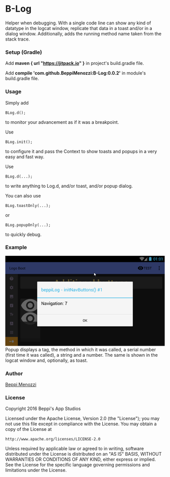 # B-Log

Helper when debugging.
With a single code line can show any kind of datatype in the logcat window, replicate that data in a toast and/or in a dialog window.
Additionally, adds the running method name taken from the stack trace.

### Setup (Gradle)
Add **maven { url "https://jitpack.io" }** in project's build.gradle file.

Add **compile 'com.github.BeppiMenozzi:B-Log:0.0.2'** in module's build.gradle file.

### Usage
Simply add

    BLog.d();
    
to monitor your advancement as if it was a breakpoint.

Use
    
    BLog.init();
    
to configure it and pass the Context to show toasts and popups in a very easy and fast way.

Use

    BLog.d(...);

to write anything to Log.d, and/or toast, and/or popup dialog.

You can also use

    BLog.toastOnly(...);
    
or

    BLog.popupOnly(...);
    
to quickly debug.

### Example
<img src="Snap270.png">
Popup displays a tag, the method in which it was called, a serial number (first time it was called), a string and a number.
The same is shown in the logcat window and, optionally, as toast.

### Author

[Beppi Menozzi](http://www.beppi.it)

### License

Copyright 2016 Beppi's App Studios

Licensed under the Apache License, Version 2.0 (the "License");
you may not use this file except in compliance with the License.
You may obtain a copy of the License at

    http://www.apache.org/licenses/LICENSE-2.0

Unless required by applicable law or agreed to in writing, software
distributed under the License is distributed on an "AS IS" BASIS,
WITHOUT WARRANTIES OR CONDITIONS OF ANY KIND, either express or implied.
See the License for the specific language governing permissions and
limitations under the License.

